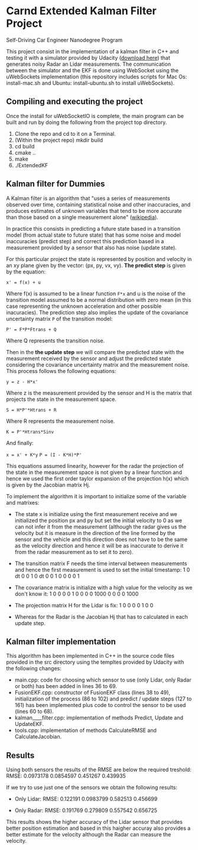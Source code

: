 # Carnd Extended Kalman Filter Project

Self-Driving Car Engineer Nanodegree Program

This project consist in the implementation of a kalman filter in C++ and testing it with a simulator provided by Udacity ([download here](https://github.com/udacity/self-driving-car-sim/releases)) that generates noisy Radar an Lidar measurements. The communication between the simulator and the EKF is done using WebSocket using the uWebSockets implementation (this repository includes scripts for Mac Os: install-mac.sh and Ubuntu: install-ubuntu.sh to install uWebSockets).


## Compiling and executing the project

Once the install for uWebSocketIO is complete, the main program can be built and run by doing the following from the project top directory.

1. Clone the repo and cd to it on a Terminal.
2. (Within the project repo) mkdir build
3. cd build
4. cmake ..
5. make
6. ./ExtendedKF

## Kalman filter for Dummies

A Kalman filter is an algorithm that "uses a series of measurements observed over time, containing statistical noise and other inaccuracies, and produces estimates of unknown variables that tend to be more accurate than those based on a single measurement alone" ([wikipedia](https://en.wikipedia.org/wiki/Kalman_filter)).

In practice this consists in predicting a future state based in a transition model (from actual state to future state) that has some noise and model inaccuracies (predict step) and correct this prediction based in a measurement provided by a sensor that also has noise (update state). 

For this particular project the state is represented by position and velocity in an xy plane given by the vector: (px, py, vx, vy). **The predict step** is given by the equation:

`x' = f(x) + u`

Where f(x) is assumed to be a linear function `F*x` and u is the noise of the transition model assumed to be a normal distribution with zero mean (in this case representing the unknown acceleration and other possible inacuracies).
The prediction step also implies the update of the covariance uncertainty matrix `P` of the transition model:

`P' = F*P*Ftrans + Q`

Where Q represents the transition noise.

Then in the **the update step** we will compare the predicted state with the measurement received by the sensor and adjust the predicted state considering the covariance uncertainty matrix and the measurement noise. This process follows the following equations:

`y = z - H*x'`

Where z is the measurement provided by the sensor and H is the matrix that projects the state in the measurement space.

`S = H*P'*Htrans + R`

Where R represents the measurement noise.

`K = P'*Htrans*Sinv`

And finally:

`x = x' + K*y`
`P = (I - K*H)*P'`

This equations assumed linearity, however for the radar the projection of the state in the measurement space is not given by a linear function and hence we used the first order taylor expansion of the projection h(x) which is given by the Jacobian matrix Hj.

To implement the algorithm it is important to initialize some of the variable and matrixes:
- The state x is initialize using the first measurement receive and we initialized the position px and py but set the initial velocity to 0 as we can not infer it from the measurement (although the radar gives us the velocity but it is measure in the direction of the line formed by the sensor and the vehicle and this direction does not have to be the same as the velocity direction and hence it will be as inaccurate to derive it from the radar measurement as to set it to zero).
- The transition matrix F needs the time interval between measurements and hence the first measurement is used to set the initial timestamp:
1    0   dt    0
0    1    0   dt
0    0    1    0
0    0    0    1

- The covariance matrix is initialize with a high value for the velocity as we don't know it:
1    0    0    0
0    1    0    0
0    0 1000    0
0    0    0 1000

- The projection matrix H for the Lidar is fix:
1    0    0    0
0    1    0    0

- Whereas for the Radar is the Jacobian Hj that has to calculated in each update step.


## Kalman filter implementation

This algorithm has been implemented in C++ in the source code files provided in the src directory using the templtes provided by Udacity with the following changes:
- main.cpp: code for choosing which sensor to use (only Lidar, only Radar or both) has been added in lines 36 to 69.
- FusionEKF.cpp: constructor of FusionEKF class (lines 38 to 49), initialization of the process (86 to 102) and predict / update steps (127 to 161) has been implemented plus code to control the sensor to be used (lines 60 to 68).
- kalman____filter.cpp: implementation of methods Predict, Update and UpdateEKF.
- tools.cpp: implementation of methods CalculateRMSE and CalculateJacobian.

## Results

Using both sensors the results of the RMSE are below the required treshold:
RMSE:    	0.0973178 0.0854597  0.451267  0.439935

If we try to use just one of the sensors we obtain the following results:
- Only Lidar:
RMSE:    	 0.122191 0.0983799  0.582513  0.456699

- Only Radar:
RMSE:    	0.191769 0.279809 0.557542 0.656725

This results shows the higher accuracy of the Lidar sensor that provides better position estimation and based in this haigher accuray also provides a better estimate for the velocity although the Radar can measure the velocity. 